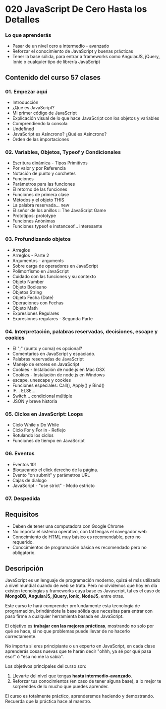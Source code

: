 # 020 JavaScript De Cero Hasta los Detalles

### Lo que aprenderás

* Pasar de un nivel cero a intermedio - avanzado
* Reforzar el conocimiento de JavaScript y buenas prácticas
* Tener la base sólida, para entrar a frameworks como AngularJS, jQuery, Ionic o cualquier tipo de librería JavaScript


## Contenido del curso 							57 clases

### 01. Empezar aquí

* Introducción
* ¿Qué es JavaScript?
* Mi primer código de JavaScript
* Explicación visual de lo que hace JavaScript con los objetos y variables
* Comprendiendo la consola
* Undefined
* JavaScript es Asíncrono? ¿Qué es Asíncrono?
* Orden de las importaciones

### 02. Variables, Objetos, Typeof y Condicionales

* Escritura dinámica - Tipos Primitivos
* Por valor y por Referencia
* Notación de punto y corchetes
* Funciones
* Parámetros para las funciones
* El retorno de las funciones
* Funciones de primera clase
* Métodos y el objeto THIS
* La palabra reservada... new
* El señor de los anillos :: The JavaScript Game
* Prototipos: prototype
* Funciones Anónimas
* Funciones typeof e instanceof... interesante

### 03. Profundizando objetos

* Arreglos
* Arreglos - Parte 2
* Argumentos - arguments
* Sobre carga de operadores en JavaScript
* Polimorfismo en JavaScript
* Cuidado con las funciones y su contexto
* Objeto Number
* Objeto Booleano
* Objetos String
* Objeto Fecha (Date)
* Operaciones con Fechas
* Objeto Math
* Expresiones Regulares
* Expresiones regulares - Segunda Parte

### 04. Interpretación, palabras reservadas, decisiones, escape y cookies

* El ";" (punto y coma) es opcional?
* Comentarios en JavaScript y espaciado.
* Palabras reservadas de JavaScript
* Manejo de errores en JavaScript
* Cookies - Instalación de node.js en Mac OSX
* Cookies - Instalación de node.js en Windows
* escape, unescape y cookies
* Funciones especiales: Call(), Apply() y Bind()
* IF... ELSE....
* Switch... condicional múltiple
* JSON y breve historia

### 05. Ciclos en JavaScript: Loops

* Ciclo While y Do While
* Ciclo For y For in - Reflejo
* Rotulando los ciclos
* Funciones de tiempo en JavaScript

### 06. Eventos

* Eventos 101
* Bloqueando el click derecho de la página.
* Evento "on submit" y parámetros URL
* Cajas de dialogo
* JavaScript - "use strict" - Modo estricto

### 07. Despedida


## Requisitos
* Deben de tener una computadora con Google Chrome
* No importa el sistema operativo, con tal tengas el navegador web
* Conocimiento de HTML muy básico es recomendable, pero no requerido.
* Conocimientos de programación básica es recomendado pero no obligatorio.

## Descripción

JavaScript es un lenguaje de programación moderno, quizá el más utilizado a nivel mundial cuando de web se trata. Pero no olvidemos que hoy en día existen tecnologías y frameworks cuya base es Javascript, tal es el caso de **MongoDB, AngularJS, jQuery, Ionic, NodeJS**, entre otras.

Este curso te hará comprender profundamente esta tecnología de programación, brindándote la base sólida que necesitas para entrar con paso firme a cualquier herramienta basada en JavaScript.

El objetivo es **trabajar con las mejores prácticas**, mostrando no solo por qué se hace, si no que problemas puede llevar de no hacerlo correctamente.

No importa si eres principiante o un experto en JavaScript, en cada clase aprenderás cosas nuevas que te harán decir "ohhh, ya sé por qué pasa eso!" ó "esa no me la sabía".

Los objetivos principales del curso son:

1. Llevarte del nivel que tengas **hasta intermedio-avanzado**.
2. Reforzar tus conocimientos (en caso de tener alguna base), a lo mejor te sorprendes de lo mucho que puedes aprender.

El curso es totalmente práctico, aprenderemos haciendo y demostrando. Recuerda que la práctica hace al maestro.

